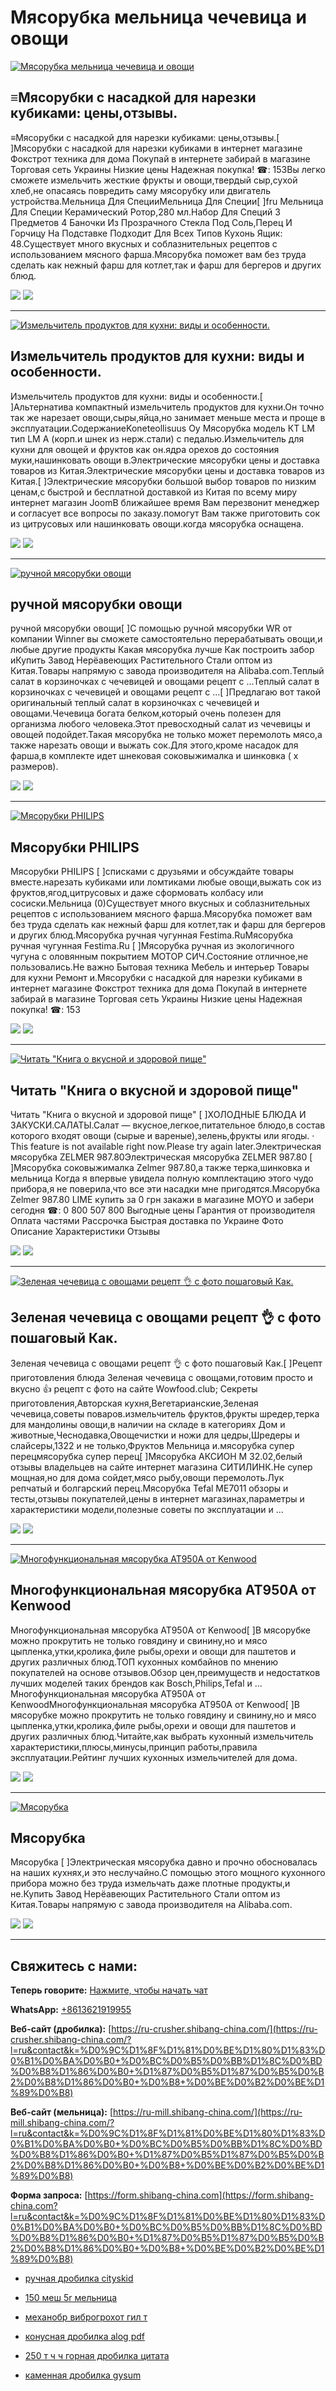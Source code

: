 # Мясорубка мельница чечевица и овощи

<a href="https://swt.shibang-china.com/?l=ru&img&k=%D0%9C%D1%8F%D1%81%D0%BE%D1%80%D1%83%D0%B1%D0%BA%D0%B0+%D0%BC%D0%B5%D0%BB%D1%8C%D0%BD%D0%B8%D1%86%D0%B0+%D1%87%D0%B5%D1%87%D0%B5%D0%B2%D0%B8%D1%86%D0%B0+%D0%B8+%D0%BE%D0%B2%D0%BE%D1%89%D0%B8" target="_blank">![Мясорубка мельница чечевица и овощи](http://static.shibang-china.com/all-800x300/245.jpg)</a>

## ≡Мясорубки с насадкой для нарезки кубиками: цены,отзывы.
≡Мясорубки с насадкой для нарезки кубиками: цены,отзывы.[ ]Мясорубки с насадкой для нарезки кубиками в интернет магазине Фокстрот техника для дома Покупай в интернете забирай в магазине Торговая сеть Украины Низкие цены Надежная покупка! ☎: 153Вы легко сможете измельчить жесткие фрукты и овощи,твердый сыр,сухой хлеб,не опасаясь повредить саму мясорубку или двигатель устройства.Мельница Для СпецииМельница Для Специи[ ]fru Мельница Для Специи Керамический Ротор,280 мл.Набор Для Специй 3 Предметов 4 Баночки Из Прозрачного Стекла Под Соль,Перец И Горчицу На Подставке Подходит Для Всех Типов Кухонь Ящик: 48.Существует много вкусных и соблазнительных рецептов с использованием мясного фарша.Мясорубка поможет вам без труда сделать как нежный фарш для котлет,так и фарш для бергеров и других блюд.


<a href="https://whatsapp.shibangsoft.com/WhatsApp.php" target="_blank" title="WhatsApp">![](http://static.shibang-china.com/icon/whatsapp.png)</a> <a href="https://swt.shibang-china.com/?l=ru&icon&k=%D0%9C%D1%8F%D1%81%D0%BE%D1%80%D1%83%D0%B1%D0%BA%D0%B0+%D0%BC%D0%B5%D0%BB%D1%8C%D0%BD%D0%B8%D1%86%D0%B0+%D1%87%D0%B5%D1%87%D0%B5%D0%B2%D0%B8%D1%86%D0%B0+%D0%B8+%D0%BE%D0%B2%D0%BE%D1%89%D0%B8" target="_blank">![](http://static.shibang-china.com/icon/chat-ru.png)</a>

---

<a href="https://swt.shibang-china.com/?l=ru&img&k=%D0%9C%D1%8F%D1%81%D0%BE%D1%80%D1%83%D0%B1%D0%BA%D0%B0+%D0%BC%D0%B5%D0%BB%D1%8C%D0%BD%D0%B8%D1%86%D0%B0+%D1%87%D0%B5%D1%87%D0%B5%D0%B2%D0%B8%D1%86%D0%B0+%D0%B8+%D0%BE%D0%B2%D0%BE%D1%89%D0%B8" target="_blank">![Измельчитель продуктов для кухни: виды и особенности.](http://static.shibang-china.com/all-800x300/1516.jpg)</a>

## Измельчитель продуктов для кухни: виды и особенности.
Измельчитель продуктов для кухни: виды и особенности.[ ]Альтернатива компактный измельчитель продуктов для кухни.Он точно так же нарезает овощи,сыры,яйца,но занимает меньше места и проще в эксплуатации.СодержаниеKoneteollisuus Oy Мясорубка модель КТ LM тип LM A (корп.и шнек из нерж.стали) с педалью.Измельчитель для кухни для овощей и фруктов как он.ядра орехов до состояния муки,нашинковать овощи в.Электрические мясорубки цены и доставка товаров из Китая.Электрические мясорубки цены и доставка товаров из Китая.[ ]Электрические мясорубки большой выбор товаров по низким ценам,с быстрой и бесплатной доставкой из Китая по всему миру интернет магазин JoomВ ближайшее время Вам перезвонит менеджер и согласует все вопросы по заказу.помогут Вам также приготовить сок из цитрусовых или нашинковать овощи.когда мясорубка оснащена.


<a href="https://whatsapp.shibangsoft.com/WhatsApp.php" target="_blank" title="WhatsApp">![](http://static.shibang-china.com/icon/whatsapp.png)</a> <a href="https://swt.shibang-china.com/?l=ru&icon&k=%D0%9C%D1%8F%D1%81%D0%BE%D1%80%D1%83%D0%B1%D0%BA%D0%B0+%D0%BC%D0%B5%D0%BB%D1%8C%D0%BD%D0%B8%D1%86%D0%B0+%D1%87%D0%B5%D1%87%D0%B5%D0%B2%D0%B8%D1%86%D0%B0+%D0%B8+%D0%BE%D0%B2%D0%BE%D1%89%D0%B8" target="_blank">![](http://static.shibang-china.com/icon/chat-ru.png)</a>

---

<a href="https://swt.shibang-china.com/?l=ru&img&k=%D0%9C%D1%8F%D1%81%D0%BE%D1%80%D1%83%D0%B1%D0%BA%D0%B0+%D0%BC%D0%B5%D0%BB%D1%8C%D0%BD%D0%B8%D1%86%D0%B0+%D1%87%D0%B5%D1%87%D0%B5%D0%B2%D0%B8%D1%86%D0%B0+%D0%B8+%D0%BE%D0%B2%D0%BE%D1%89%D0%B8" target="_blank">![ручной мясорубки овощи](http://static.shibang-china.com/all-800x300/169.jpg)</a>

## ручной мясорубки овощи
ручной мясорубки овощи[ ]С помощью ручной мясорубки WR от компании Winner вы сможете самостоятельно перерабатывать овощи,и любые другие продукты Какая мясорубка лучше Как построить забор иКупить Завод Нерёавеющих Растительного Стали оптом из Китая.Товары напрямую с завода производителя на Alibaba.com.Теплый салат в корзиночках с чечевицей и овощами рецепт с …Теплый салат в корзиночках с чечевицей и овощами рецепт с …[ ]Предлагаю вот такой оригинальный теплый салат в корзиночках с чечевицей и овощами.Чечевица богата белком,который очень полезен для организма любого человека.Этот превосходный салат из чечевицы и овощей подойдет.Такая мясорубка не только может перемолоть мясо,а также нарезать овощи и выжать сок.Для этого,кроме насадок для фарша,в комплекте идет шнековая соковыжималка и шинковка ( х размеров).


<a href="https://whatsapp.shibangsoft.com/WhatsApp.php" target="_blank" title="WhatsApp">![](http://static.shibang-china.com/icon/whatsapp.png)</a> <a href="https://swt.shibang-china.com/?l=ru&icon&k=%D0%9C%D1%8F%D1%81%D0%BE%D1%80%D1%83%D0%B1%D0%BA%D0%B0+%D0%BC%D0%B5%D0%BB%D1%8C%D0%BD%D0%B8%D1%86%D0%B0+%D1%87%D0%B5%D1%87%D0%B5%D0%B2%D0%B8%D1%86%D0%B0+%D0%B8+%D0%BE%D0%B2%D0%BE%D1%89%D0%B8" target="_blank">![](http://static.shibang-china.com/icon/chat-ru.png)</a>

---

<a href="https://swt.shibang-china.com/?l=ru&img&k=%D0%9C%D1%8F%D1%81%D0%BE%D1%80%D1%83%D0%B1%D0%BA%D0%B0+%D0%BC%D0%B5%D0%BB%D1%8C%D0%BD%D0%B8%D1%86%D0%B0+%D1%87%D0%B5%D1%87%D0%B5%D0%B2%D0%B8%D1%86%D0%B0+%D0%B8+%D0%BE%D0%B2%D0%BE%D1%89%D0%B8" target="_blank">![Мясорубки PHILIPS](http://static.shibang-china.com/all-800x300/1417.jpg)</a>

## Мясорубки PHILIPS
Мясорубки PHILIPS [ ]списками с друзьями и обсуждайте товары вместе.нарезать кубиками или ломтиками любые овощи,выжать сок из фруктов,ягод,цитрусовых и даже сформовать колбасу или сосиски.Мельница (0)Существует много вкусных и соблазнительных рецептов с использованием мясного фарша.Мясорубка поможет вам без труда сделать как нежный фарш для котлет,так и фарш для бергеров и других блюд.Мясорубка ручная чугунная Festima.RuМясорубка ручная чугунная Festima.Ru [ ]Мясорубка ручная из экологичного чугуна с оловянным покрытием МОТОР СИЧ.Состояние отличное,не пользовались.Не важно Бытовая техника Мебель и интерьер Товары для кухни Ремонт и.Мясорубки с насадкой для нарезки кубиками в интернет магазине Фокстрот техника для дома Покупай в интернете забирай в магазине Торговая сеть Украины Низкие цены Надежная покупка! ☎: 153


<a href="https://whatsapp.shibangsoft.com/WhatsApp.php" target="_blank" title="WhatsApp">![](http://static.shibang-china.com/icon/whatsapp.png)</a> <a href="https://swt.shibang-china.com/?l=ru&icon&k=%D0%9C%D1%8F%D1%81%D0%BE%D1%80%D1%83%D0%B1%D0%BA%D0%B0+%D0%BC%D0%B5%D0%BB%D1%8C%D0%BD%D0%B8%D1%86%D0%B0+%D1%87%D0%B5%D1%87%D0%B5%D0%B2%D0%B8%D1%86%D0%B0+%D0%B8+%D0%BE%D0%B2%D0%BE%D1%89%D0%B8" target="_blank">![](http://static.shibang-china.com/icon/chat-ru.png)</a>

---

<a href="https://swt.shibang-china.com/?l=ru&img&k=%D0%9C%D1%8F%D1%81%D0%BE%D1%80%D1%83%D0%B1%D0%BA%D0%B0+%D0%BC%D0%B5%D0%BB%D1%8C%D0%BD%D0%B8%D1%86%D0%B0+%D1%87%D0%B5%D1%87%D0%B5%D0%B2%D0%B8%D1%86%D0%B0+%D0%B8+%D0%BE%D0%B2%D0%BE%D1%89%D0%B8" target="_blank">![Читать &quot;Книга о вкусной и здоровой пище&quot;](http://static.shibang-china.com/all-800x300/961.jpg)</a>

## Читать &quot;Книга о вкусной и здоровой пище&quot;
Читать &quot;Книга о вкусной и здоровой пище&quot; [ ]ХОЛОДНЫЕ БЛЮДА И ЗАКУСКИ.САЛАТЫ.Салат — вкусное,легкое,питательное блюдо,в состав которого входят овощи (сырые и вареные),зелень,фрукты или ягоды.&nbsp;&#0183;&#32;This feature is not available right now.Please try again later.Электрическая мясорубка ZELMER 987.80Электрическая мясорубка ZELMER 987.80 [ ]Мясорубка соковыжималка Zelmer 987.80,а также терка,шинковка и мельница Когда я впервые увидела полную комплектацию этого чудо прибора,я не поверила,что все эти насадки мне пригодятся.Мясорубка Zelmer 987.80 LIME купить за 0 грн закажи в магазине MOYO и забери сегодня ☎: 0 800 507 800 Выгодные цены Гарантия от производителя Оплата частями Рассрочка Быстрая доставка по Украине Фото Описание Характеристики Отзывы


<a href="https://whatsapp.shibangsoft.com/WhatsApp.php" target="_blank" title="WhatsApp">![](http://static.shibang-china.com/icon/whatsapp.png)</a> <a href="https://swt.shibang-china.com/?l=ru&icon&k=%D0%9C%D1%8F%D1%81%D0%BE%D1%80%D1%83%D0%B1%D0%BA%D0%B0+%D0%BC%D0%B5%D0%BB%D1%8C%D0%BD%D0%B8%D1%86%D0%B0+%D1%87%D0%B5%D1%87%D0%B5%D0%B2%D0%B8%D1%86%D0%B0+%D0%B8+%D0%BE%D0%B2%D0%BE%D1%89%D0%B8" target="_blank">![](http://static.shibang-china.com/icon/chat-ru.png)</a>

---

<a href="https://swt.shibang-china.com/?l=ru&img&k=%D0%9C%D1%8F%D1%81%D0%BE%D1%80%D1%83%D0%B1%D0%BA%D0%B0+%D0%BC%D0%B5%D0%BB%D1%8C%D0%BD%D0%B8%D1%86%D0%B0+%D1%87%D0%B5%D1%87%D0%B5%D0%B2%D0%B8%D1%86%D0%B0+%D0%B8+%D0%BE%D0%B2%D0%BE%D1%89%D0%B8" target="_blank">![Зеленая чечевица с овощами рецепт 👌 с фото пошаговый Как.](http://static.shibang-china.com/all-800x300/314.jpg)</a>

## Зеленая чечевица с овощами рецепт 👌 с фото пошаговый Как.
Зеленая чечевица с овощами рецепт 👌 с фото пошаговый Как.[ ]Рецепт приготовления блюда Зеленая чечевица с овощами,готовим просто и вкусно 👍 рецепт с фото на сайте Wowfood.club; Секреты приготовления,Авторская кухня,Вегетарианские,Зеленая чечевица,советы поваров.измельчитель фруктов,фрукты шредер,терка для мандолины овощи,в наличии на складе в категориях Дом и животные,Чеснодавка,Овощечистки и ножи для цедры,Шредеры и слайсеры,1322 и не только,Фруктов Мельница и.мясорубка супер перецмясорубка супер перец[ ]Мясорубка АКСИОН М 32.02,белый отзывы владельцев на сайте интернет магазина СИТИЛИНК.Не супер мощная,но для дома сойдет,мясо рыбу,овощи перемолоть.Лук репчатый и болгарский перец.Мясорубка Tefal ME7011 обзоры и тесты,отзывы покупателей,цены в интернет магазинах,параметры и характеристики модели,полезные советы по эксплуатации и …


<a href="https://whatsapp.shibangsoft.com/WhatsApp.php" target="_blank" title="WhatsApp">![](http://static.shibang-china.com/icon/whatsapp.png)</a> <a href="https://swt.shibang-china.com/?l=ru&icon&k=%D0%9C%D1%8F%D1%81%D0%BE%D1%80%D1%83%D0%B1%D0%BA%D0%B0+%D0%BC%D0%B5%D0%BB%D1%8C%D0%BD%D0%B8%D1%86%D0%B0+%D1%87%D0%B5%D1%87%D0%B5%D0%B2%D0%B8%D1%86%D0%B0+%D0%B8+%D0%BE%D0%B2%D0%BE%D1%89%D0%B8" target="_blank">![](http://static.shibang-china.com/icon/chat-ru.png)</a>

---

<a href="https://swt.shibang-china.com/?l=ru&img&k=%D0%9C%D1%8F%D1%81%D0%BE%D1%80%D1%83%D0%B1%D0%BA%D0%B0+%D0%BC%D0%B5%D0%BB%D1%8C%D0%BD%D0%B8%D1%86%D0%B0+%D1%87%D0%B5%D1%87%D0%B5%D0%B2%D0%B8%D1%86%D0%B0+%D0%B8+%D0%BE%D0%B2%D0%BE%D1%89%D0%B8" target="_blank">![Многофункциональная мясорубка АТ950А от Kenwood](http://static.shibang-china.com/all-800x300/63.jpg)</a>

## Многофункциональная мясорубка АТ950А от Kenwood
Многофункциональная мясорубка АТ950А от Kenwood[ ]В мясорубке можно прокрутить не только говядину и свинину,но и мясо цыпленка,утки,кролика,филе рыбы,орехи и овощи для паштетов и других различных блюд.ТОП кухонных комбайнов по мнению покупателей на основе отзывов.Обзор цен,преимуществ и недостатков лучших моделей таких брендов как Bosch,Philips,Tefal и …Многофункциональная мясорубка АТ950А от KenwoodМногофункциональная мясорубка АТ950А от Kenwood[ ]В мясорубке можно прокрутить не только говядину и свинину,но и мясо цыпленка,утки,кролика,филе рыбы,орехи и овощи для паштетов и других различных блюд.Читайте,как выбрать кухонный измельчитель характеристики,плюсы,минусы,принцип работы,правила эксплуатации.Рейтинг лучших кухонных измельчителей для дома.


<a href="https://whatsapp.shibangsoft.com/WhatsApp.php" target="_blank" title="WhatsApp">![](http://static.shibang-china.com/icon/whatsapp.png)</a> <a href="https://swt.shibang-china.com/?l=ru&icon&k=%D0%9C%D1%8F%D1%81%D0%BE%D1%80%D1%83%D0%B1%D0%BA%D0%B0+%D0%BC%D0%B5%D0%BB%D1%8C%D0%BD%D0%B8%D1%86%D0%B0+%D1%87%D0%B5%D1%87%D0%B5%D0%B2%D0%B8%D1%86%D0%B0+%D0%B8+%D0%BE%D0%B2%D0%BE%D1%89%D0%B8" target="_blank">![](http://static.shibang-china.com/icon/chat-ru.png)</a>

---

<a href="https://swt.shibang-china.com/?l=ru&img&k=%D0%9C%D1%8F%D1%81%D0%BE%D1%80%D1%83%D0%B1%D0%BA%D0%B0+%D0%BC%D0%B5%D0%BB%D1%8C%D0%BD%D0%B8%D1%86%D0%B0+%D1%87%D0%B5%D1%87%D0%B5%D0%B2%D0%B8%D1%86%D0%B0+%D0%B8+%D0%BE%D0%B2%D0%BE%D1%89%D0%B8" target="_blank">![Мясорубка](http://static.shibang-china.com/all-800x300/213.jpg)</a>

## Мясорубка
Мясорубка [ ]Электрическая мясорубка давно и прочно обосновалась на наших кухнях,и это неслучайно.С помощью этого мощного кухонного прибора можно без труда измельчать даже плотные продукты,и не.Купить Завод Нерёавеющих Растительного Стали оптом из Китая.Товары напрямую с завода производителя на Alibaba.com.

<a href="https://whatsapp.shibangsoft.com/WhatsApp.php" target="_blank" title="WhatsApp">![](http://static.shibang-china.com/icon/whatsapp.png)</a> <a href="https://swt.shibang-china.com/?l=ru&icon&k=%D0%9C%D1%8F%D1%81%D0%BE%D1%80%D1%83%D0%B1%D0%BA%D0%B0+%D0%BC%D0%B5%D0%BB%D1%8C%D0%BD%D0%B8%D1%86%D0%B0+%D1%87%D0%B5%D1%87%D0%B5%D0%B2%D0%B8%D1%86%D0%B0+%D0%B8+%D0%BE%D0%B2%D0%BE%D1%89%D0%B8" target="_blank">![](http://static.shibang-china.com/icon/chat-ru.png)</a>

---
## Свяжитесь с нами:

**Теперь говорите:** [Нажмите, чтобы начать чат](https://swt.shibang-china.com?l=ru&contact&k=%D0%9C%D1%8F%D1%81%D0%BE%D1%80%D1%83%D0%B1%D0%BA%D0%B0+%D0%BC%D0%B5%D0%BB%D1%8C%D0%BD%D0%B8%D1%86%D0%B0+%D1%87%D0%B5%D1%87%D0%B5%D0%B2%D0%B8%D1%86%D0%B0+%D0%B8+%D0%BE%D0%B2%D0%BE%D1%89%D0%B8)

**WhatsApp:**  [+8613621919955](https://whatsapp.shibangsoft.com/WhatsApp.php)

**Веб-сайт (дробилка):** [https://ru-crusher.shibang-china.com/](https://ru-crusher.shibang-china.com/?l=ru&contact&k=%D0%9C%D1%8F%D1%81%D0%BE%D1%80%D1%83%D0%B1%D0%BA%D0%B0+%D0%BC%D0%B5%D0%BB%D1%8C%D0%BD%D0%B8%D1%86%D0%B0+%D1%87%D0%B5%D1%87%D0%B5%D0%B2%D0%B8%D1%86%D0%B0+%D0%B8+%D0%BE%D0%B2%D0%BE%D1%89%D0%B8)

**Веб-сайт (мельница):** [https://ru-mill.shibang-china.com/](https://ru-mill.shibang-china.com/?l=ru&contact&k=%D0%9C%D1%8F%D1%81%D0%BE%D1%80%D1%83%D0%B1%D0%BA%D0%B0+%D0%BC%D0%B5%D0%BB%D1%8C%D0%BD%D0%B8%D1%86%D0%B0+%D1%87%D0%B5%D1%87%D0%B5%D0%B2%D0%B8%D1%86%D0%B0+%D0%B8+%D0%BE%D0%B2%D0%BE%D1%89%D0%B8)

**Форма запроса:** [https://form.shibang-china.com](https://form.shibang-china.com?l=ru&contact&k=%D0%9C%D1%8F%D1%81%D0%BE%D1%80%D1%83%D0%B1%D0%BA%D0%B0+%D0%BC%D0%B5%D0%BB%D1%8C%D0%BD%D0%B8%D1%86%D0%B0+%D1%87%D0%B5%D1%87%D0%B5%D0%B2%D0%B8%D1%86%D0%B0+%D0%B8+%D0%BE%D0%B2%D0%BE%D1%89%D0%B8)

* [ручная дробилка cityskid](../120/%D1%80%D1%83%D1%87%D0%BD%D0%B0%D1%8F%20%D0%B4%D1%80%D0%BE%D0%B1%D0%B8%D0%BB%D0%BA%D0%B0%20cityskid.md)

* [150 меш 5r мельница](../120/150%20%D0%BC%D0%B5%D1%88%205r%20%D0%BC%D0%B5%D0%BB%D1%8C%D0%BD%D0%B8%D1%86%D0%B0.md)

* [механобр виброгрохот гил т](../112/%D0%BC%D0%B5%D1%85%D0%B0%D0%BD%D0%BE%D0%B1%D1%80%20%D0%B2%D0%B8%D0%B1%D1%80%D0%BE%D0%B3%D1%80%D0%BE%D1%85%D0%BE%D1%82%20%D0%B3%D0%B8%D0%BB%20%D1%82.md)

* [конусная дробилка alog pdf](../118/%D0%BA%D0%BE%D0%BD%D1%83%D1%81%D0%BD%D0%B0%D1%8F%20%D0%B4%D1%80%D0%BE%D0%B1%D0%B8%D0%BB%D0%BA%D0%B0%20alog%20pdf.md)

* [250 т ч ч горная дробилка цитата](../116/250%20%D1%82%20%D1%87%20%D1%87%20%D0%B3%D0%BE%D1%80%D0%BD%D0%B0%D1%8F%20%D0%B4%D1%80%D0%BE%D0%B1%D0%B8%D0%BB%D0%BA%D0%B0%20%D1%86%D0%B8%D1%82%D0%B0%D1%82%D0%B0.md)

* [каменная дробилка gysum](../113/%D0%BA%D0%B0%D0%BC%D0%B5%D0%BD%D0%BD%D0%B0%D1%8F%20%D0%B4%D1%80%D0%BE%D0%B1%D0%B8%D0%BB%D0%BA%D0%B0%20gysum.md)